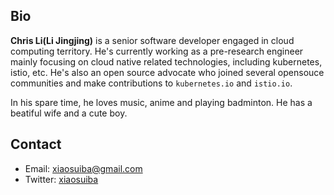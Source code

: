 ## Bio

**Chris Li(Li Jingjing)** is a senior software developer engaged in cloud computing territory.
He's currently working as a pre-research engineer mainly focusing on cloud native related technologies, including kubernetes, istio, etc. He's also an open source advocate who joined several opensouce communities and make contributions to `kubernetes.io` and `istio.io`.

In his spare time, he loves music, anime and playing badminton. 
He has a beatiful wife and a cute boy.

## Contact
* Email: xiaosuiba@gmail.com
* Twitter: [xiaosuiba](https://twitter.com/xiaosuiba)